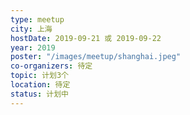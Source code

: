 ```yaml
---
type: meetup
city: 上海
hostDate: 2019-09-21 或 2019-09-22
year: 2019
poster: "/images/meetup/shanghai.jpeg"
co-organizers: 待定
topic: 计划3个
location: 待定
status: 计划中
---
```

